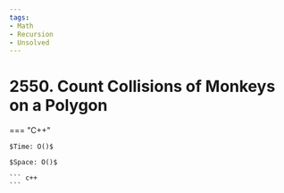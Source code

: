 ```yaml
---
tags:
- Math
- Recursion
- Unsolved
---
```



# 2550. Count Collisions of Monkeys on a Polygon

=== "C++"

    $Time: O()$

    $Space: O()$

    ``` c++
    ```